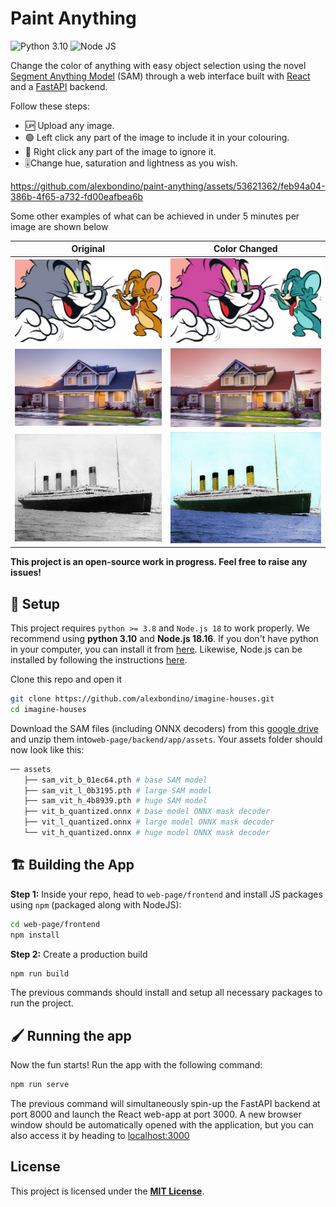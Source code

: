 # Paint Anything

![Python 3.10](https://img.shields.io/badge/python-3.10-blue.svg)
![Node JS](https://img.shields.io/badge/nodejs-18.16-green.svg)

Change the color of anything with easy object selection using the novel [Segment Anything Model](https://github.com/facebookresearch/segment-anything) (SAM) through a web interface built with [React](https://react.dev/) and a [FastAPI](https://fastapi.tiangolo.com/) backend.

Follow these steps:

- 🆙 Upload any image.
- 🟢 Left click any part of the image to include it in your colouring.
- 🔴 Right click any part of the image to ignore it.
- 🎚️Change hue, saturation and lightness as you wish.

https://github.com/alexbondino/paint-anything/assets/53621362/feb94a04-386b-4f65-a732-fd00eafbea6b

Some other examples of what can be achieved in under 5 minutes per image are shown below

|              Original               |               Color Changed               |
| :---------------------------------: | :---------------------------------------: |
| ![](figures/bolincheybochinche.jpg) | ![](figures/bolincheybochincheremake.png) |
|       ![](figures/house.jpg)        |     ![](figures/houseremastered.png)      |
|      ![](figures/titanic.png)       |       ![](figures/titanic-redo.png)       |


__This project is an open-source work in progress. Feel free to raise any issues!__

## 🔧 Setup

This project requires `python >= 3.8` and `Node.js 18` to work properly. We recommend using **python 3.10** and **Node.js 18.16**. If you don't have python in your computer, you can install it from [here](https://www.python.org/downloads/release/python-3100/). Likewise, Node.js can be installed by following the instructions [here](https://nodejs.org/).

Clone this repo and open it

```bash
git clone https://github.com/alexbondino/imagine-houses.git
cd imagine-houses
```

Download the SAM files (including ONNX decoders) from this [google drive](https://drive.google.com/drive/folders/1JVL1oGfZWsSuO4RpmSOw2UKkNObsnVtn?usp=drive_link) and unzip them into`web-page/backend/app/assets`. Your assets folder should now look like this:

```python
── assets
   ├── sam_vit_b_01ec64.pth # base SAM model
   ├── sam_vit_l_0b3195.pth # large SAM model
   ├── sam_vit_h_4b8939.pth # huge SAM model
   ├── vit_b_quantized.onnx # base model ONNX mask decoder
   ├── vit_l_quantized.onnx # large model ONNX mask decoder
   └── vit_h_quantized.onnx # huge model ONNX mask decoder
```

## 🏗️ Building the App

__Step 1:__ Inside your repo, head to `web-page/frontend` and install JS packages using `npm` (packaged along with NodeJS):

```bash
cd web-page/frontend
npm install
```

__Step 2:__ Create a production build

```bash
npm run build
```
The previous commands should install and setup all necessary packages to run the project.

## 🖌️ Running the app

Now the fun starts! Run the app with the following command:

```bash
npm run serve
```

The previous command will simultaneously spin-up the FastAPI backend at port 8000 and launch the React web-app at port 3000. A new browser window should be automatically opened with the application, but you can also access it by heading to [localhost:3000](localhost:3000)

## License

This project is licensed under the [**MIT License**](LICENSE).
